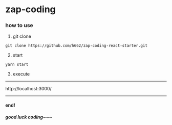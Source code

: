 # zap-coding

### how to use

1. git clone

```
git clone https://github.com/h662/zap-coding-react-starter.git
```

2. start

```
yarn start
```

3. execute

---

http://localhost:3000/

---

#### end!

##### good luck coding~~~
